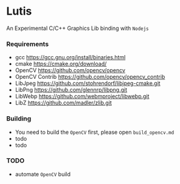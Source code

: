 # Lutis

An Experimental C/C++ Graphics Lib binding with `Nodejs`

### Requirements
- gcc https://gcc.gnu.org/install/binaries.html
- cmake https://cmake.org/download/
- OpenCV https://github.com/opencv/opencv
- OpenCV Contrib https://github.com/opencv/opencv_contrib
- LibJpeg https://github.com/stohrendorf/libjpeg-cmake.git
- LibPng https://github.com/glennrp/libpng.git
- LibWebp https://github.com/webmproject/libwebp.git
- LibZ https://github.com/madler/zlib.git

### Building

- You need to build the `OpenCV` first, please open `build_opencv.md`
- todo
- todo

### TODO
- automate `OpenCV` build